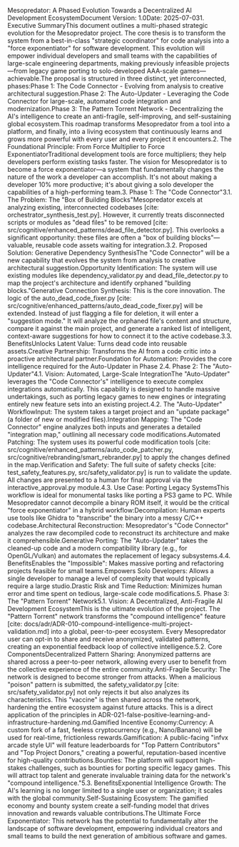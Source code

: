 Mesopredator: A Phased Evolution Towards a Decentralized AI Development EcosystemDocument Version: 1.0Date: 2025-07-031. Executive SummaryThis document outlines a multi-phased strategic evolution for the Mesopredator project. The core thesis is to transform the system from a best-in-class "strategic coordinator" for code analysis into a "force exponentiator" for software development. This evolution will empower individual developers and small teams with the capabilities of large-scale engineering departments, making previously infeasible projects—from legacy game porting to solo-developed AAA-scale games—achievable.The proposal is structured in three distinct, yet interconnected, phases:Phase 1: The Code Connector - Evolving from analysis to creative architectural suggestion.Phase 2: The Auto-Updater - Leveraging the Code Connector for large-scale, automated code integration and modernization.Phase 3: The Pattern Torrent Network - Decentralizing the AI's intelligence to create an anti-fragile, self-improving, and self-sustaining global ecosystem.This roadmap transforms Mesopredator from a tool into a platform, and finally, into a living ecosystem that continuously learns and grows more powerful with every user and every project it encounters.2. The Foundational Principle: From Force Multiplier to Force ExponentiatorTraditional development tools are force multipliers; they help developers perform existing tasks faster. The vision for Mesopredator is to become a force exponentiator—a system that fundamentally changes the nature of the work a developer can accomplish. It's not about making a developer 10% more productive; it's about giving a solo developer the capabilities of a high-performing team.3. Phase 1: The "Code Connector"3.1. The Problem: The "Box of Building Blocks"Mesopredator excels at analyzing existing, interconnected codebases [cite: orchestrator_synthesis_test.py]. However, it currently treats disconnected scripts or modules as "dead files" to be removed [cite: src/cognitive/enhanced_patterns/dead_file_detector.py]. This overlooks a significant opportunity: these files are often a "box of building blocks"—valuable, reusable code assets waiting for integration.3.2. Proposed Solution: Generative Dependency SynthesisThe "Code Connector" will be a new capability that evolves the system from analysis to creative architectural suggestion.Opportunity Identification: The system will use existing modules like dependency_validator.py and dead_file_detector.py to map the project's architecture and identify orphaned "building blocks."Generative Connection Synthesis: This is the core innovation. The logic of the auto_dead_code_fixer.py [cite: src/cognitive/enhanced_patterns/auto_dead_code_fixer.py] will be extended. Instead of just flagging a file for deletion, it will enter a "suggestion mode." It will analyze the orphaned file's content and structure, compare it against the main project, and generate a ranked list of intelligent, context-aware suggestions for how to connect it to the active codebase.3.3. BenefitsUnlocks Latent Value: Turns dead code into reusable assets.Creative Partnership: Transforms the AI from a code critic into a proactive architectural partner.Foundation for Automation: Provides the core intelligence required for the Auto-Updater in Phase 2.4. Phase 2: The "Auto-Updater"4.1. Vision: Automated, Large-Scale IntegrationThe "Auto-Updater" leverages the "Code Connector's" intelligence to execute complex integrations automatically. This capability is designed to handle massive undertakings, such as porting legacy games to new engines or integrating entirely new feature sets into an existing project.4.2. The "Auto-Updater" WorkflowInput: The system takes a target project and an "update package" (a folder of new or modified files).Integration Mapping: The "Code Connector" engine analyzes both inputs and generates a detailed "integration map," outlining all necessary code modifications.Automated Patching: The system uses its powerful code modification tools [cite: src/cognitive/enhanced_patterns/auto_code_patcher.py, src/cognitive/rebranding/smart_rebrander.py] to apply the changes defined in the map.Verification and Safety: The full suite of safety checks [cite: test_safety_features.py, src/safety_validator.py] is run to validate the update. All changes are presented to a human for final approval via the interactive_approval.py module.4.3. Use Case: Porting Legacy SystemsThis workflow is ideal for monumental tasks like porting a PS3 game to PC. While Mesopredator cannot decompile a binary ROM itself, it would be the critical "force exponentiator" in a hybrid workflow:Decompilation: Human experts use tools like Ghidra to "transcribe" the binary into a messy C/C++ codebase.Architectural Reconstruction: Mesopredator's "Code Connector" analyzes the raw decompiled code to reconstruct its architecture and make it comprehensible.Generative Porting: The "Auto-Updater" takes the cleaned-up code and a modern compatibility library (e.g., for OpenGL/Vulkan) and automates the replacement of legacy subsystems.4.4. BenefitsEnables the "Impossible": Makes massive porting and refactoring projects feasible for small teams.Empowers Solo Developers: Allows a single developer to manage a level of complexity that would typically require a large studio.Drastic Risk and Time Reduction: Minimizes human error and time spent on tedious, large-scale code modifications.5. Phase 3: The "Pattern Torrent" Network5.1. Vision: A Decentralized, Anti-Fragile AI Development EcosystemThis is the ultimate evolution of the project. The "Pattern Torrent" network transforms the "compound intelligence" feature [cite: docs/adr/ADR-010-compound-intelligence-multi-project-validation.md] into a global, peer-to-peer ecosystem. Every Mesopredator user can opt-in to share and receive anonymized, validated patterns, creating an exponential feedback loop of collective intelligence.5.2. Core ComponentsDecentralized Pattern Sharing: Anonymized patterns are shared across a peer-to-peer network, allowing every user to benefit from the collective experience of the entire community.Anti-Fragile Security: The network is designed to become stronger from attacks. When a malicious "poison" pattern is submitted, the safety_validator.py [cite: src/safety_validator.py] not only rejects it but also analyzes its characteristics. This "vaccine" is then shared across the network, hardening the entire ecosystem against future attacks. This is a direct application of the principles in ADR-021-false-positive-learning-and-infrastructure-hardening.md.Gamified Incentive Economy:Currency: A custom fork of a fast, feeless cryptocurrency (e.g., Nano/Banano) will be used for real-time, frictionless rewards.Gamification: A public-facing "infvx arcade style UI" will feature leaderboards for "Top Pattern Contributors" and "Top Project Donors," creating a powerful, reputation-based incentive for high-quality contributions.Bounties: The platform will support high-stakes challenges, such as bounties for porting specific legacy games. This will attract top talent and generate invaluable training data for the network's "compound intelligence."5.3. BenefitsExponential Intelligence Growth: The AI's learning is no longer limited to a single user or organization; it scales with the global community.Self-Sustaining Ecosystem: The gamified economy and bounty system create a self-funding model that drives innovation and rewards valuable contributions.The Ultimate Force Exponentiator: This network has the potential to fundamentally alter the landscape of software development, empowering individual creators and small teams to build the next generation of ambitious software and games.
